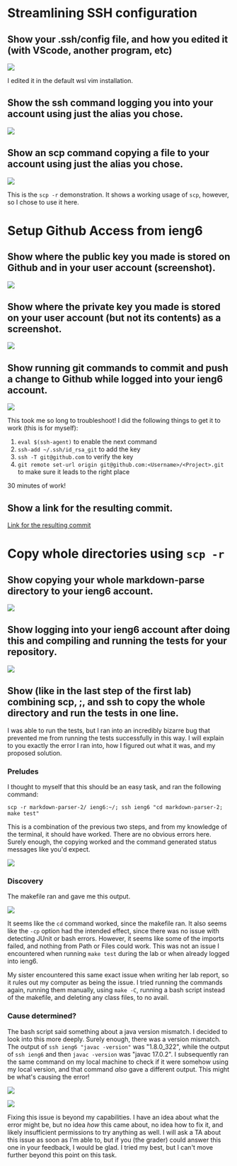 # Streamlining SSH configuration

## Show your .ssh/config file, and how you edited it (with VScode, another program, etc)

![](ssh_config_screenshot.PNG)

I edited it in the default wsl vim installation.

## Show the ssh command logging you into your account using just the alias you chose.

![](ssh_ieng6.png)

## Show an scp command copying a file to your account using just the alias you chose.

![](scp_demonstration_lr3.png)

This is the `scp -r` demonstration. It shows a working usage of `scp`, however, so I chose to use it here.

# Setup Github Access from ieng6

## Show where the public key you made is stored on Github and in your user account (screenshot).

![](ssh_config_screenshot.PNG)

## Show where the private key you made is stored on your user account (but not its contents) as a screenshot.

![](ssh_private_key_storage.PNG)

## Show running git commands to commit and push a change to Github while logged into your ieng6 account.

![](ssh_git_push.PNG)

This took me so long to troubleshoot! I did the following things to get it to work (this is for myself):

1. `eval $(ssh-agent)` to enable the next command
2. `ssh-add ~/.ssh/id_rsa_git` to add the key
4. `ssh -T git@github.com` to verify the key
3. `git remote set-url origin git@github.com:<Username>/<Project>.git` to make sure it leads to the right place

30 minutes of work!

## Show a link for the resulting commit.

[Link for the resulting commit](https://github.com/YoavGutmanUCSD/markdown-parser-2/commit/a0fbdca24ddb21c5cb9559a7150e24fe840d2efc)


# Copy whole directories using `scp -r`

## Show copying your whole markdown-parse directory to your ieng6 account.

![](scp_r_mdparse.PNG)

## Show logging into your ieng6 account after doing this and compiling and running the tests for your repository.

![](run_tests_ieng6.PNG)

## Show (like in the last step of the first lab) combining scp, ;, and ssh to copy the whole directory and run the tests in one line.

I was able to run the tests, but I ran into an incredibly bizarre bug that prevented me from running the tests successfully in this way. I will explain to you exactly the error I ran into, how I figured out what it was, and my proposed solution.

### Preludes

I thought to myself that this should be an easy task, and ran the following command:

`scp -r markdown-parser-2/ ieng6:~/; ssh ieng6 "cd markdown-parser-2; make test"`

This is a combination of the previous two steps, and from my knowledge of the terminal, it should have worked. There are no obvious errors here. Surely enough, the copying worked and the command generated status messages like you'd expect.

![](SCP_Worked.png)

### Discovery

The makefile ran and gave me this output.

![](BizarreError.png)

It seems like the `cd` command worked, since the makefile ran. It also seems like the `-cp` option had the intended effect, since there was no issue with detecting JUnit or bash errors. However, it seems like some of the imports failed, and nothing from Path or Files could work. This was not an issue I encountered when running `make test` during the lab or when already logged into ieng6.

My sister encountered this same exact issue when writing her lab report, so it rules out my computer as being the issue. I tried running the commands again, running them manually, using `make -C`, running a bash script instead of the makefile, and deleting any class files, to no avail.

### Cause determined?

The bash script said something about a java version mismatch. I decided to look into this more deeply. Surely enough, there was a version mismatch. The output of `ssh ieng6 "javac -version"` was "1.8.0_322", while the output of `ssh ieng6` and then `javac -version` was "javac 17.0.2". I subsequently ran the same command on my local machine to check if it were somehow using my local version, and that command *also* gave a different output.
This might be what's causing the error!

![](DifferentOutputs.png)

![](JavacLocal.png)

Fixing this issue is beyond my capabilities. I have an idea about what the error might be, but no idea *how* this came about, no idea how to fix it, and likely insufficient permissions to try anything as well. I will ask a TA about this issue as soon as I'm able to, but if you (the grader) could answer this one in your feedback, I would be glad. I tried my best, but I can't move further beyond this point on this task.
